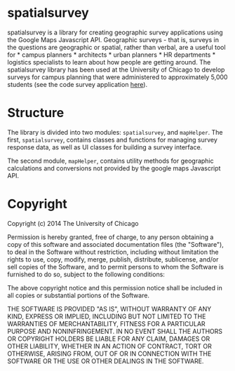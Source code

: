 spatialsurvey
=============================

spatialsurvey is a library for creating geographic survey applications using the Google Maps Javascript API.  Geographic surveys - that is, surveys in the questions are geographic or spatial, rather than verbal, are a useful tool for
	* campus planners
	* architects
	* urban planners
	* HR departments
	* logistics specialists
to learn about how people are getting around.  The spatialsurvey library has been used at the University of Chicago to develop surveys for campus planning that were administered to approximately 5,000 students (see the code survey application [here](https://github.com/manleyjster/wherewewalk)).

Structure
==============================
The library is divided into two modules: `spatialsurvey`, and `mapHelper`.  The first, `spatialsurvey`, contains classes and functions for managing survey response data, as well as UI classes for building a survey interface.

The second module, `mapHelper`, contains utility methods for geographic calculations and conversions not provided by the google maps Javascript API.

Copyright
==============================

Copyright (c) 2014 The University of Chicago

Permission is hereby granted, free of charge, to any person obtaining a copy of this software and associated documentation files (the "Software"), to deal in the Software without restriction, including without limitation the rights to use, copy, modify, merge, publish, distribute, sublicense, and/or sell copies of the Software, and to permit persons to whom the Software is furnished to do so, subject to the following conditions:

The above copyright notice and this permission notice shall be included in all copies or substantial portions of the Software.

THE SOFTWARE IS PROVIDED "AS IS", WITHOUT WARRANTY OF ANY KIND, EXPRESS OR IMPLIED, INCLUDING BUT NOT LIMITED TO THE WARRANTIES OF MERCHANTABILITY, FITNESS FOR A PARTICULAR PURPOSE AND NONINFRINGEMENT. IN NO EVENT SHALL THE AUTHORS OR COPYRIGHT HOLDERS BE LIABLE FOR ANY CLAIM, DAMAGES OR OTHER LIABILITY, WHETHER IN AN ACTION OF CONTRACT, TORT OR OTHERWISE, ARISING FROM, OUT OF OR IN CONNECTION WITH THE SOFTWARE OR THE USE OR OTHER DEALINGS IN THE SOFTWARE.